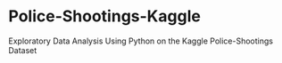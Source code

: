 # Police-Shootings-Kaggle
Exploratory Data Analysis Using Python on the Kaggle Police-Shootings Dataset
